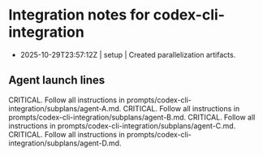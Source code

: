 # Integration notes for codex-cli-integration
- 2025-10-29T23:57:12Z | setup | Created parallelization artifacts.

## Agent launch lines
CRITICAL. Follow all instructions in prompts/codex-cli-integration/subplans/agent-A.md.
CRITICAL. Follow all instructions in prompts/codex-cli-integration/subplans/agent-B.md.
CRITICAL. Follow all instructions in prompts/codex-cli-integration/subplans/agent-C.md.
CRITICAL. Follow all instructions in prompts/codex-cli-integration/subplans/agent-D.md.

